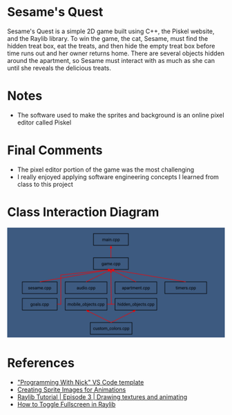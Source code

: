 # Sesame's Quest
Sesame's Quest is a simple 2D game built using C++, the Piskel website, and the Raylib library. To win the game, the cat, Sesame, must find the hidden treat box, eat the treats, and then hide the empty treat box before time runs out and her owner returns home. There are several objects hidden around the apartment, so Sesame must interact with as much as she can until she reveals the delicious treats.
 
# Notes
- The software used to make the sprites and background is an online pixel editor called Piskel

# Final Comments
- The pixel editor portion of the game was the most challenging
- I really enjoyed applying software engineering concepts I learned from class to this project

# Class Interaction Diagram
![](./class_interaction_diagram.png)

# References
- ["Programming With Nick" VS Code template](https://github.com/educ8s/Raylib-CPP-Starter-Template-for-VSCODE-V2)
- [Creating Sprite Images for Animations](https://youtu.be/xQk0W7AGh74?si=ELZMXN50-hJN8Kjb) 
- [Raylib Tutorial | Episode 3 | Drawing textures and animating](https://youtu.be/pFgDWPbUrqk?si=CwrC-XqSSHEXDwpb)
- [How to Toggle Fullscreen in Raylib](https://youtu.be/_yt8RxYKx6Q?si=qsF0PF4DVaipjbGD)
